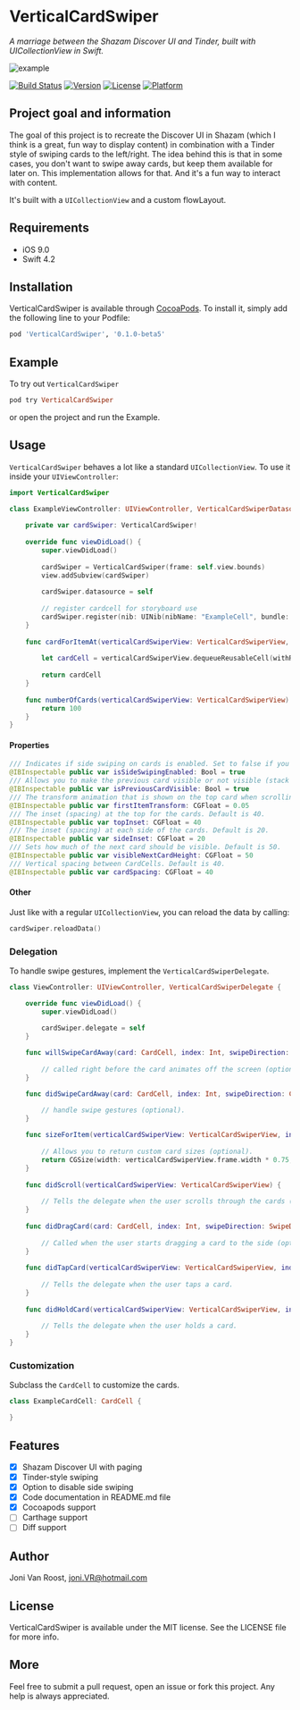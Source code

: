 # VerticalCardSwiper
_A marriage between the Shazam Discover UI and Tinder, built with UICollectionView in Swift._

  ![example](https://github.com/JoniVR/VerticalCardSwiper/blob/development/example.gif)

[![Build Status](https://travis-ci.org/JoniVR/VerticalCardSwiper.svg?branch=master)](https://travis-ci.org/JoniVR/VerticalCardSwiper)
[![Version](https://img.shields.io/cocoapods/v/VerticalCardSwiper.svg?style=flat)](https://cocoapods.org/pods/VerticalCardSwiper)
[![License](https://img.shields.io/cocoapods/l/VerticalCardSwiper.svg?style=flat)](https://cocoapods.org/pods/VerticalCardSwiper)
[![Platform](https://img.shields.io/cocoapods/p/VerticalCardSwiper.svg?style=flat)](https://cocoapods.org/pods/VerticalCardSwiper)

## Project goal and information
The goal of this project is to recreate the Discover UI in Shazam (which I think is a great, fun way to display content) in combination with a Tinder style of swiping cards to the left/right.
The idea behind this is that in some cases, you don't want to swipe away cards, but keep them available for later on. This implementation allows for that. And it's a fun way to interact with content.

It's built with a `UICollectionView` and a custom flowLayout.

## Requirements
* iOS 9.0
* Swift 4.2

## Installation
VerticalCardSwiper is available through [CocoaPods](https://cocoapods.org). To install
it, simply add the following line to your Podfile:

```ruby
pod 'VerticalCardSwiper', '0.1.0-beta5'
```

## Example
To try out `VerticalCardSwiper`

```ruby
pod try VerticalCardSwiper
```

or open the project and run the Example.

## Usage
`VerticalCardSwiper` behaves a lot like a standard `UICollectionView`. 
To use it inside your `UIViewController`:

```swift
import VerticalCardSwiper

class ExampleViewController: UIViewController, VerticalCardSwiperDatasource {
    
    private var cardSwiper: VerticalCardSwiper!
    
    override func viewDidLoad() {
        super.viewDidLoad()
        
        cardSwiper = VerticalCardSwiper(frame: self.view.bounds)
        view.addSubview(cardSwiper)
        
        cardSwiper.datasource = self
        
        // register cardcell for storyboard use
        cardSwiper.register(nib: UINib(nibName: "ExampleCell", bundle: nil), forCellWithReuseIdentifier: "ExampleCell")
    }
    
    func cardForItemAt(verticalCardSwiperView: VerticalCardSwiperView, cardForItemAt index: Int) -> CardCell {
        
        let cardCell = verticalCardSwiperView.dequeueReusableCell(withReuseIdentifier: "ExampleCell", for: index) as! ExampleCardCell
                
        return cardCell
    }
    
    func numberOfCards(verticalCardSwiperView: VerticalCardSwiperView) -> Int {
        return 100
    }
}
```

#### Properties
```swift
/// Indicates if side swiping on cards is enabled. Set to false if you don't want side swiping. Default is `true`.
@IBInspectable public var isSideSwipingEnabled: Bool = true
/// Allows you to make the previous card visible or not visible (stack effect). Default is `true`.
@IBInspectable public var isPreviousCardVisible: Bool = true
/// The transform animation that is shown on the top card when scrolling through the cards. Default is 0.05.
@IBInspectable public var firstItemTransform: CGFloat = 0.05
/// The inset (spacing) at the top for the cards. Default is 40.
@IBInspectable public var topInset: CGFloat = 40
/// The inset (spacing) at each side of the cards. Default is 20.
@IBInspectable public var sideInset: CGFloat = 20
/// Sets how much of the next card should be visible. Default is 50.
@IBInspectable public var visibleNextCardHeight: CGFloat = 50
/// Vertical spacing between CardCells. Default is 40.
@IBInspectable public var cardSpacing: CGFloat = 40
```

#### Other
Just like with a regular `UICollectionView`, you can reload the data by calling:
```swift
cardSwiper.reloadData()
```

### Delegation
To handle swipe gestures, implement the `VerticalCardSwiperDelegate`.

```swift
class ViewController: UIViewController, VerticalCardSwiperDelegate {

    override func viewDidLoad() {
        super.viewDidLoad()

        cardSwiper.delegate = self
    }
    
    func willSwipeCardAway(card: CardCell, index: Int, swipeDirection: CellSwipeDirection) {
    
        // called right before the card animates off the screen (optional).
    }

    func didSwipeCardAway(card: CardCell, index: Int, swipeDirection: CellSwipeDirection) {

        // handle swipe gestures (optional).
    }
    
    func sizeForItem(verticalCardSwiperView: VerticalCardSwiperView, index: Int) -> CGSize {
    
        // Allows you to return custom card sizes (optional).
        return CGSize(width: verticalCardSwiperView.frame.width * 0.75, height: verticalCardSwiperView.frame.height * 0.75)
    }
    
    func didScroll(verticalCardSwiperView: VerticalCardSwiperView) {
    
        // Tells the delegate when the user scrolls through the cards (optional).
    }
    
    func didDragCard(card: CardCell, index: Int, swipeDirection: SwipeDirection) {
    
        // Called when the user starts dragging a card to the side (optional).
    }
    
    func didTapCard(verticalCardSwiperView: VerticalCardSwiperView, index: Int) {
    
        // Tells the delegate when the user taps a card.
    }
    
    func didHoldCard(verticalCardSwiperView: VerticalCardSwiperView, index: Int, state: UIGestureRecognizer.State) {
    
        // Tells the delegate when the user holds a card.
    }
}
```

### Customization
Subclass the `CardCell` to customize the cards.
```swift
class ExampleCardCell: CardCell {

} 
```

## Features
- [x] Shazam Discover UI with paging
- [x] Tinder-style swiping
- [x] Option to disable side swiping
- [x] Code documentation in README.md file
- [x] Cocoapods support
- [ ] Carthage support
- [ ] Diff support

## Author
Joni Van Roost, joni.VR@hotmail.com

## License
VerticalCardSwiper is available under the MIT license. See the LICENSE file for more info.

## More
Feel free to submit a pull request, open an issue or fork this project. Any help is always appreciated.

